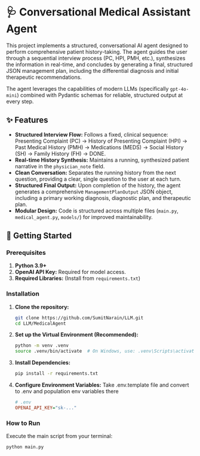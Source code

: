# 🩺 Conversational Medical Assistant Agent

This project implements a structured, conversational AI agent designed to perform comprehensive patient history-taking. The agent guides the user through a sequential interview process (PC, HPI, PMH, etc.), synthesizes the information in real-time, and concludes by generating a final, structured JSON management plan, including the differential diagnosis and initial therapeutic recommendations.

The agent leverages the capabilities of modern LLMs (specifically `gpt-4o-mini`) combined with Pydantic schemas for reliable, structured output at every step.

## ✨ Features

* **Structured Interview Flow:** Follows a fixed, clinical sequence: Presenting Complaint (PC) → History of Presenting Complaint (HPI) → Past Medical History (PMH) → Medications (MEDS) → Social History (SH) → Family History (FH) → DONE.
* **Real-time History Synthesis:** Maintains a running, synthesized patient narrative in the `physician_note` field.
* **Clean Conversation:** Separates the running history from the next question, providing a clear, single question to the user at each turn.
* **Structured Final Output:** Upon completion of the history, the agent generates a comprehensive `ManagementPlanOutput` JSON object, including a primary working diagnosis, diagnostic plan, and therapeutic plan.
* **Modular Design:** Code is structured across multiple files (`main.py`, `medical_agent.py`, `models/`) for improved maintainability.

## 🚀 Getting Started

### Prerequisites

1.  **Python 3.9+**
2.  **OpenAI API Key:** Required for model access.
3.  **Required Libraries:** (Install from `requirements.txt`)

### Installation

1.  **Clone the repository:**
    ```bash
    git clone https://github.com/SumitNarain/LLM.git
    cd LLM/MedicalAgent
    ```

2.  **Set up the Virtual Environment (Recommended):**
    ```bash
    python -m venv .venv
    source .venv/bin/activate  # On Windows, use: .venv\Scripts\activate
    ```

3.  **Install Dependencies:**
    ```bash
    pip install -r requirements.txt
    ```

4.  **Configure Environment Variables:**
    Take .env.template file and convert to .env and population env variables there
    ```ini
    # .env
    OPENAI_API_KEY="sk-..." 
    ```

### How to Run

Execute the main script from your terminal:

```bash
python main.py